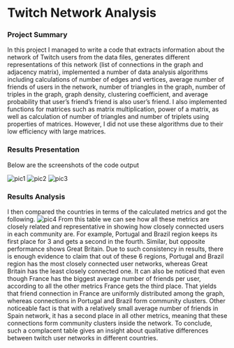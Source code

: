 # Twitch Network Analysis
### Project Summary
In this project I managed to write a code that extracts information about the network of Twitch users from the data files, generates different representations of this network (list of connections in the graph and adjacency matrix), implemented a number of data analysis algorithms including calculations of number of edges and vertices, average number of friends of users in the network, number of triangles in the graph, number of triples in the graph, graph density, clustering coefficient, and average probability that user’s friend’s friend is also user’s friend. I also implemented functions for matrices such as matrix multiplication, power of a matrix, as well as calculation of number of triangles and number of triplets using properties of matrices. However, I did not use these algorithms due to their low efficiency with large matrices.
### Results Presentation
Below are the screenshots of the code output

![pic1](https://user-images.githubusercontent.com/108785038/226074889-ef543067-e046-4b65-a77d-03776ca33b3e.png)
![pic2](https://user-images.githubusercontent.com/108785038/226074891-f93585c6-02e5-40a9-9889-a1beb6c71c8f.png)
![pic3](https://user-images.githubusercontent.com/108785038/226074894-01a193a4-8174-44e3-aa08-37f50347865b.png)
### Results Analysis
I then compared the countries in terms of the calculated metrics and got the following.
![pic4](https://user-images.githubusercontent.com/108785038/226074906-e6c16441-8478-489e-a12f-94476a6b9bdf.png)
From this table we can see how all these metrics are closely related and representative in showing how closely connected users in each community are. For example, Portugal and Brazil region keeps its first place for 3 and gets a second in the fourth. Similar, but opposite performance shows Great Britain. Due to such consistency in results, there is enough evidence to claim that out of these 6 regions, Portugal and Brazil region has the most closely connected user networks, whereas Great Britain has the least closely connected one. It can also be noticed that even though France has the biggest average number of friends per user, according to all the other metrics France gets the third place. That yields that friend connection in France are uniformly distributed among the graph, whereas connections in Portugal and Brazil form community clusters. Other noticeable fact is that with a relatively small average number of friends in Spain network, it has a second place in all other metrics, meaning that these connections form community clusters inside the network.
To conclude, such a complacent table gives an insight about qualitative differences between twitch user networks in different countries.

